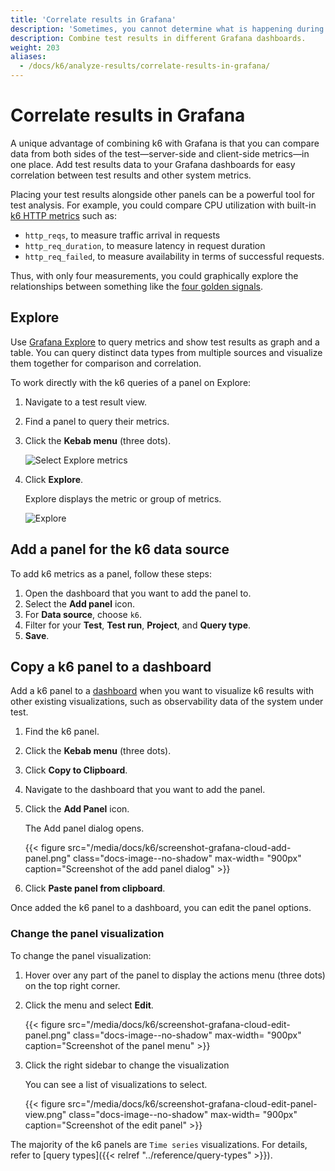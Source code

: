```yaml
---
title: 'Correlate results in Grafana'
description: 'Sometimes, you cannot determine what is happening during testing with the predefined visualizations. Correlate testing results with the system-under-test data helps to better understand what happens and find root causes'
description: Combine test results in different Grafana dashboards.
weight: 203
aliases:
  - /docs/k6/analyze-results/correlate-results-in-grafana/
---
```


# Correlate results in Grafana

A unique advantage of combining k6 with Grafana is that you can compare data from both sides of the test―server-side and client-side metrics―in one place. Add test results data to your Grafana dashboards for easy correlation between test results and other system metrics.

Placing your test results alongside other panels can be a powerful tool for test analysis.
For example, you could compare CPU utilization with built-in [k6 HTTP metrics](https://k6.io/docs/using-k6/metrics) such as:

- `http_reqs`, to measure traffic arrival in requests
- `http_req_duration`, to measure latency in request duration
- `http_req_failed`, to measure availability in terms of successful requests.

Thus, with only four measurements, you could graphically explore the relationships between something like the [four golden signals](https://sre.google/sre-book/monitoring-distributed-systems/#xref_monitoring_golden-signals).

## Explore

Use [Grafana Explore](/docs/grafana/latest/explore/) to query metrics and show test results as graph and a table. You can query distinct data types from multiple sources and visualize them together for comparison and correlation.

To work directly with the k6 queries of a panel on Explore:

1. Navigate to a test result view.
2. Find a panel to query their metrics.
3. Click the **Kebab menu** (three dots).

	![Select Explore metrics](/media/docs/k6/screenshot-grafana-cloud-kebab-menu.png)

4. Click **Explore**.

	Explore displays the metric or group of metrics.

	![Explore](/media/docs/k6/screenshot-grafana-cloud-explore.png)


## Add a panel for the k6 data source

To add k6 metrics as a panel, follow these steps:

1. Open the dashboard that you want to add the panel to.
1. Select the **Add panel** icon.
1. For **Data source**, choose `k6`.
1. Filter for your **Test**, **Test run**, **Project**, and **Query type**.
1. **Save**.

## Copy a k6 panel to a dashboard

Add a k6 panel to a [dashboard](/docs/grafana/latest/dashboards/) when you want to visualize k6 results with other existing visualizations, such as observability data of the system under test. 

1. Find the k6 panel.
2. Click the **Kebab menu** (three dots).
3. Click **Copy to Clipboard**.
4. Navigate to the dashboard that you want to add the panel.
5. Click the **Add Panel** icon.
   
	The Add panel dialog opens.

	{{< figure src="/media/docs/k6/screenshot-grafana-cloud-add-panel.png" class="docs-image--no-shadow" max-width= "900px" caption="Screenshot of the add panel dialog" >}}

6. Click **Paste panel from clipboard**.

Once added the k6 panel to a dashboard, you can edit the panel options. 

### Change the panel visualization


To change the panel visualization:

1. Hover over any part of the panel to display the actions menu (three dots) on the top right corner. 

2. Click the menu and select **Edit**.

	{{< figure src="/media/docs/k6/screenshot-grafana-cloud-edit-panel.png" class="docs-image--no-shadow" max-width= "900px" caption="Screenshot of the panel menu" >}}
   
3. Click the right sidebar to change the visualization
   
	You can see a list of visualizations to select.

	{{< figure src="/media/docs/k6/screenshot-grafana-cloud-edit-panel-view.png" class="docs-image--no-shadow" max-width= "900px" caption="Screenshot of the edit panel" >}}

The majority of the k6 panels are `Time series` visualizations.
For details, refer to [query types]({{< relref "../reference/query-types" >}}).

